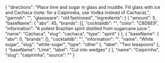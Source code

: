 {
    "directions": "Place lime and sugar in glass and muddle. Fill glass with ice and Cachaca (note: for a Caipiroska, use Vodka instead of Cachaca).",
    "garnish": "",
    "glassware": "old fashioned",
    "ingredients": [
        {
            "amount": 5,
            "baseName": {
                "abv": 45,
                "brands": [],
                "cocktaildb": "",
                "color": "C8D6E9",
                "information": "A potent Brazilian spirit distilled from sugarcane juice.",
                "name": "Cachaca",
                "slug": "cachaca",
                "type": "spirit"
            }
        },
        {
            "baseName": {
                "abv": 0,
                "brands": [],
                "cocktaildb": "",
                "information": "",
                "name": "White sugar",
                "slug": "white-sugar",
                "type": "other"
            },
            "label": "Two teaspoons"
        },
        {
            "baseName": "Lime",
            "label": "Cut into wedges"
        }
    ],
    "name": "Caipirinha",
    "slug": "caipirinha",
    "source": ""
}